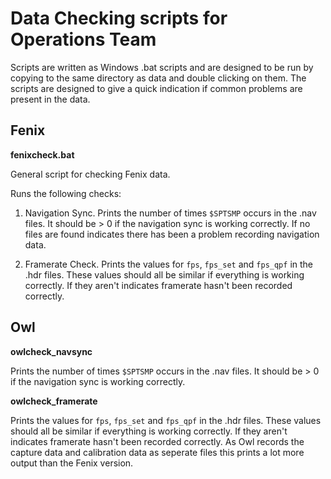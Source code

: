 # Data Checking scripts for Operations Team #

Scripts are written as Windows .bat scripts and are designed to be run by copying to the same directory as data and double clicking on them.
The scripts are designed to give a quick indication if common problems are present in the data.

## Fenix ##

**fenixcheck.bat**

General script for checking Fenix data.

Runs the following checks:

1) Navigation Sync. Prints the number of times `$SPTSMP` occurs in the .nav files. It should be > 0 if the navigation sync is working correctly. If no files are found indicates there has been a problem recording navigation data.

2) Framerate Check. Prints the values for `fps`, `fps_set` and `fps_qpf` in the .hdr files. These values should all be similar if everything is working correctly. If they aren't indicates framerate hasn't been recorded correctly.

## Owl ##

**owlcheck_navsync**

Prints the number of times `$SPTSMP` occurs in the .nav files. It should be > 0 if the navigation sync is working correctly.

**owlcheck_framerate**

Prints the values for `fps`, `fps_set` and `fps_qpf` in the .hdr files. These values should all be similar if everything is working correctly. If they aren't indicates framerate hasn't been recorded correctly. As Owl records the capture data and calibration data as seperate files this prints a lot more output than the Fenix version.


